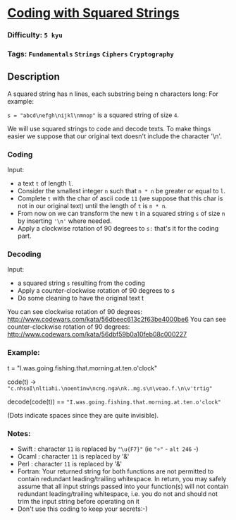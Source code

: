 # [Coding with Squared Strings](https://www.codewars.com/kata/56fcc393c5957c666900024d)

### Difficulty: `5 kyu`

### Tags: `Fundamentals` `Strings` `Ciphers` `Cryptography`

## Description

A squared string has n lines, each substring being n characters long: For example:

`s = "abcd\nefgh\nijkl\nmnop"` is a squared string of size `4`.

We will use squared strings to code and decode texts. To make things easier we suppose that our original text doesn't include the character '\n'.

### Coding
Input:

- a text `t` of length `l`.
- Consider the smallest integer `n` such that `n * n` be greater or equal to `l`.
- Complete `t` with the char of ascii code `11` (we suppose that this char is not in our original text) until the length of `t` is `n * n`.
- From now on we can transform the new `t` in a squared string `s` of size `n` by inserting `'\n'` where needed.
- Apply a clockwise rotation of 90 degrees to `s:` that's it for the coding part.


### Decoding
Input:

- a squared string `s` resulting from the coding
- Apply a counter-clockwise rotation of 90 degrees to s
- Do some cleaning to have the original text t

You can see clockwise rotation of 90 degrees: http://www.codewars.com/kata/56dbeec613c2f63be4000be6 You can see counter-clockwise rotation of 90 degrees: http://www.codewars.com/kata/56dbf59b0a10feb08c000227

### Example:
t = "I.was.going.fishing.that.morning.at.ten.o'clock"

code(t) -> `"c.nhsoI\nltiahi.\noentinw\ncng.nga\nk..mg.s\n\voao.f.\n\v'trtig"`

decode(code(t)) == `"I.was.going.fishing.that.morning.at.ten.o'clock"`

(Dots indicate spaces since they are quite invisible).

### Notes:
- Swift : character `11` is replaced by `"\u{F7}"` (ie `"÷"` - `alt 246` -)
- Ocaml : character `11` is replaced by '&'
- Perl : character `11` is replaced by '&'
- Fortran: Your returned string for both functions are not permitted to contain redundant leading/trailing whitespace. In return, you may safely assume that all input strings passed into your function(s) will not contain redundant leading/trailing whitespace, i.e. you do not and should not trim the input string before operating on it
- Don't use this coding to keep your secrets:-)

